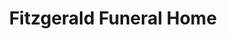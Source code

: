 ---
title: "Fitzgerald Funeral Home"
url: /rockford/fitzgerald-funeral-home/
shop: funeral directors
---